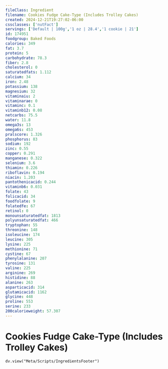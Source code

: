 ```yaml
---
fileClass: Ingredient
filename: Cookies Fudge Cake-Type (Includes Trolley Cakes)
created: 2024-12-21T19:27:02-06:00
cssclasses: ['nutFact']
servings: ['Default | 100g','1 oz | 28.4','1 cookie | 21']
id: 174951
foodgroup: Baked Foods
calories: 349
fat: 3.7
protein: 5
carbohydrate: 78.3
fiber: 2.8
cholesterol: 0
saturatedfats: 1.112
calcium: 34
iron: 2.48
potassium: 138
magnesium: 32
vitaminaiu: 2
vitaminarae: 0
vitaminc: 0.1
vitaminb12: 0.08
netcarbs: 75.5
water: 11.8
omega3s: 13
omega6s: 453
pralscore: 1.326
phosphorus: 83
sodium: 192
zinc: 0.55
copper: 0.291
manganese: 0.322
selenium: 3.6
thiamin: 0.226
riboflavin: 0.194
niacin: 1.203
pantothenicacid: 0.244
vitaminb6: 0.031
folate: 43
folicacid: 34
foodfolate: 9
folatedfe: 67
retinol: 0
monounsaturatedfat: 1813
polyunsaturatedfat: 466
tryptophan: 55
threonine: 148
isoleucine: 174
leucine: 305
lysine: 225
methionine: 71
cystine: 67
phenylalanine: 207
tyrosine: 131
valine: 225
arginine: 269
histidine: 88
alanine: 263
asparticacid: 314
glutamicacid: 1162
glycine: 448
proline: 553
serine: 233
200calorieweight: 57.307
---
```


# Cookies Fudge Cake-Type (Includes Trolley Cakes)

```dataviewjs
dv.view("Meta/Scripts/IngredientsFooter")
```